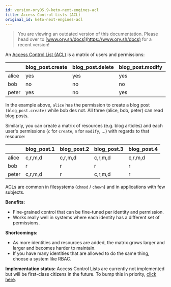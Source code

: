 ```yaml
---
id: version-oryOS.9-keto-next-engines-acl
title: Access Control Lists (ACL)
original_id: keto-next-engines-acl
---
```


> You are viewing an outdated version of this documentation. Please head over
> to [www.ory.sh/docs](https://www.ory.sh/docs) for a recent version!

An
[Access Control List (ACL)](https://en.wikipedia.org/wiki/Access_control_list)
is a matrix of users and permissions:

|       | blog_post.create | blog_post.delete | blog_post.modify | blog_post.read |
| ----- | ---------------- | ---------------- | ---------------- | -------------- |
| alice | yes              | yes              | yes              | yes            |
| bob   | no               | no               | no               | yes            |
| peter | yes              | no               | yes              | yes            |

In the example above, `alice` has the permission to create a blog post
`(blog_post.create)` while bob des not. All three (alice, bob, peter) can read
blog posts.

Similarly, you can create a matrix of resources (e.g. blog articles) and each
user's permissions (`c` for `create`, `m` for `modify`, ...) with regards to
that resource:

|       | blog_post.1 | blog_post.2 | blog_post.3 | blog_post.4 |
| ----- | ----------- | ----------- | ----------- | ----------- |
| alice | c,r,m,d     | c,r,m,d     | c,r,m,d     | c,r,m,d     |
| bob   | r           | r           | r           | r           |
| peter | c,r,m,d     | r           | c,r,m,d     | r           |

ACLs are common in filesystems (`chmod` / `chown`) and in applications with few
subjects.

**Benefits:**

- Fine-grained control that can be fine-tuned per identity and permission.
- Works really well in systems where each identity has a different set of
  permissions.

**Shortcomings:**

- As more identities and resources are added, the matrix grows larger and larger
  and becomes harder to maintain.
- If you have many identities that are allowed to do the same thing, choose a
  system like RBAC.

**Implementation status:** Access Control Lists are currently not implemented
but will be first-class citizens in the future. To bump this in priority,
[click here](https://github.com/ory/keto/issues/61).
